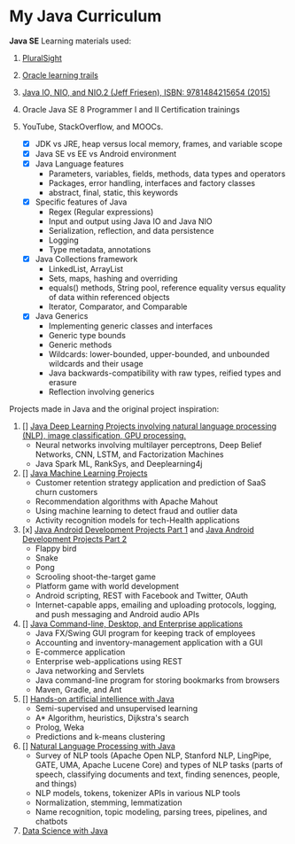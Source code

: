 # My Java Curriculum

**Java SE**
 Learning materials used:
 1) <a href="https://app.pluralsight.com/paths/skills/java"> PluralSight </a>
 2) <a href="https://docs.oracle.com/javase/tutorial/index.html"> Oracle learning trails </a>
 3) <a href="https://learning.oreilly.com/library/view/java-io-nio/9781484215654/"> Java IO, NIO, and NIO.2  (Jeff Friesen), ISBN:  9781484215654 (2015)</a>
 
 4) Oracle Java SE 8 Programmer I and II Certification trainings
 5) YouTube, StackOverflow, and MOOCs.
    * [x] JDK vs JRE, heap versus local memory, frames, and variable scope
    * [x] Java SE vs EE vs Android environment
    * [x] Java Language features
        * Parameters, variables, fields, methods, data types and operators
        * Packages, error handling, interfaces and factory classes
        * abstract, final, static, this keywords
    * [x] Specific features of Java
        * Regex (Regular expressions)
        * Input and output using Java IO  and Java NIO
        * Serialization, reflection, and data persistence
        * Logging
        * Type metadata, annotations
    * [x] Java Collections framework
        * LinkedList, ArrayList
        * Sets, maps, hashing and overriding 
        * equals() methods, String pool, reference equality versus equality of data within referenced objects
        * Iterator, Comparator, and Comparable
    * [x] Java Generics
        * Implementing generic classes and interfaces
        * Generic type bounds
        * Generic methods
        * Wildcards: lower-bounded, upper-bounded, and unbounded wildcards and their usage
        * Java backwards-compatibility with raw types, reified types and erasure
        * Reflection involving generics
 
 Projects made in Java and the original project inspiration:
 
 1) [] <a href="https://learning.oreilly.com/library/view/java-deep-learning/9781788997454/"> Java Deep Learning Projects involving natural language processing (NLP), image classification, GPU processing.</a>
      * Neural networks involving multilayer perceptrons, Deep Belief Networks, CNN, LSTM, and Factorization Machines 
      * Java Spark ML, RankSys, and Deeplearning4j
 2) [] <a href="https://learning.oreilly.com/library/view/machine-learning-in/9781788474399/">Java Machine Learning Projects</a>
      * Customer retention strategy application and prediction of SaaS churn customers
      * Recommendation algorithms  with Apache Mahout
      * Using machine learning to detect fraud and outlier data
      * Activity recognition models for tech-Health applications
 3) [x] <a href="https://learning.oreilly.com/library/view/practical-android-projects/9781430232438/"> Java Android Development Projects Part 1</a> and <a href="https://learning.oreilly.com/library/view/learning-java-by/9781788839150/"> Java Android Development Projects Part 2</a>
      * Flappy bird
      * Snake
      * Pong
      * Scrooling shoot-the-target game
      * Platform game with world development
      * Android scripting, REST with Facebook and Twitter, OAuth
      * Internet-capable apps, emailing and uploading protocols, logging, and push messaging and Android audio APIs
  4) [] <a href="https://learning.oreilly.com/library/view/java-projects-/9781789131895/"> Java Command-line, Desktop, and Enterprise applications</a>
      * Java FX/Swing GUI program for keeping track of employees
      * Accounting and inventory-management application with a GUI
      * E-commerce application
      * Enterprise web-applications using REST
      * Java networking and Servlets
      * Java command-line program for storing bookmarks from browsers
      * Maven, Gradle, and Ant
  5) [] <a href="https://learning.oreilly.com/library/view/hands-on-artificial-intelligence/9781789537550/"> Hands-on artificial intellience with Java</a>
      * Semi-supervised and unsupervised learning
      * A* Algorithm, heuristics, Dijkstra's search
      * Prolog, Weka
      * Predictions and k-means clustering
   6) [] <a href="https://learning.oreilly.com/library/view/natural-language-processing/9781788993494/"> Natural Language Processing with Java</a> 
      * Survey of NLP tools (Apache Open NLP, Stanford NLP, LingPipe, GATE, UMA, Apache Lucene Core) and types of NLP tasks (parts of speech, classifying documents and text, finding senences, people, and things)
      * NLP models, tokens,  tokenizer APIs in various NLP tools
      * Normalization, stemming, lemmatization
      *  Name recognition, topic modeling, parsing trees, pipelines, and chatbots
   7) <a href="https://learning.oreilly.com/library/view/java-data-science/9781788475655/"> Data Science with Java</a>
   
